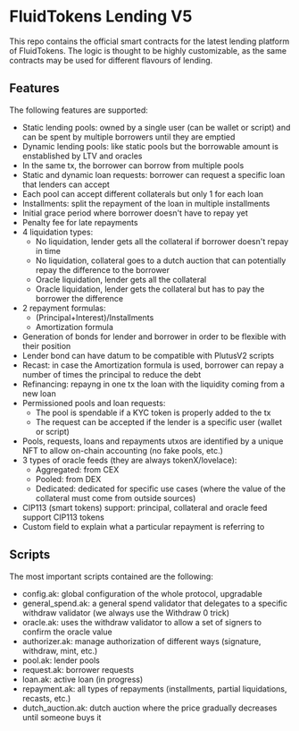 # FluidTokens Lending V5

This repo contains the official smart contracts for the latest lending platform of FluidTokens.
The logic is thought to be highly customizable, as the same contracts may be used for different flavours of lending.

## Features

The following features are supported:
* Static lending pools: owned by a single user (can be wallet or script) and can be spent by multiple borrowers until they are emptied
* Dynamic lending pools: like static pools but the borrowable amount is enstablished by LTV and oracles
* In the same tx, the borrower can borrow from multiple pools
* Static and dynamic loan requests: borrower can request a specific loan that lenders can accept
* Each pool can accept different collaterals but only 1 for each loan
* Installments: split the repayment of the loan in multiple installments
* Initial grace period where borrower doesn't have to repay yet
* Penalty fee for late repayments
* 4 liquidation types:
    * No liquidation, lender gets all the collateral if borrower doesn't repay in time
    * No liquidation, collateral goes to a dutch auction that can potentially repay the difference to the borrower
    * Oracle liquidation, lender gets all the collateral
    * Oracle liquidation, lender gets the collateral but has to pay the borrower the difference
* 2 repayment formulas:
    * (Principal+Interest)/Installments
    * Amortization formula
* Generation of bonds for lender and borrower in order to be flexible with their position
* Lender bond can have datum to be compatible with PlutusV2 scripts
* Recast: in case the Amortization formula is used, borrower can repay a number of times the principal to reduce the debt
* Refinancing: repayng in one tx the loan with the liquidity coming from a new loan
* Permissioned pools and loan requests:
    * The pool is spendable if a KYC token is properly added to the tx
    * The request can be accepted if the lender is a specific user (wallet or script)
* Pools, requests, loans and repayments utxos are identified by a unique NFT to allow on-chain accounting (no fake pools, etc.)
* 3 types of oracle feeds (they are always tokenX/lovelace):
    * Aggregated: from CEX
    * Pooled: from DEX
    * Dedicated: dedicated for specific use cases (where the value of the collateral must come from outside sources)
* CIP113 (smart tokens) support: principal, collateral and oracle feed support CIP113 tokens
* Custom field to explain what a particular repayment is referring to

## Scripts

The most important scripts contained are the following:
* config.ak: global configuration of the whole protocol, upgradable
* general_spend.ak: a general spend validator that delegates to a specific withdraw validator (we always use the Withdraw 0 trick)
* oracle.ak: uses the withdraw validator to allow a set of signers to confirm the oracle value
* authorizer.ak: manage authorization of different ways (signature, withdraw, mint, etc.) 
* pool.ak: lender pools
* request.ak: borrower requests
* loan.ak: active loan (in progress)
* repayment.ak: all types of repayments (installments, partial liquidations, recasts, etc.)
* dutch_auction.ak: dutch auction where the price gradually decreases until someone buys it